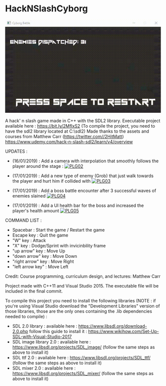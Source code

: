 # HackNSlashCyborg
[![PLG01](cyborg_battle/img/gameOverview.gif)](cyborg_battle/img/gameOverview.gif)

A hack' n slash game made in C++ with the SDL2 library.
Executable project available here : <https://bit.ly/2MfIxS2>
(To compile the project, you need to have the sdl2 library located at C:\sdl2)
Made thanks to the assets and courses from Matthew Carr (https://twitter.com//2HitMatt)
https://www.udemy.com/hack-n-slash-sdl2/learn/v4/overview

UPDATES :
  - (16/01/2019) : Add a camera with interpolation that smoothly follows the player around the stage :
  [![PLG02](cyborg_battle/img/cyborgBattleCameraMovement.gif)](cyborg_battle/img/cyborgBattleCameraMovement.gif)
  
   - (17/01/2019) : Add a new type of enemy (Grob) that just walk towards the player and hurt him if collided with
  [![PLG03](cyborg_battle/img/grobEnemies.gif)](cyborg_battle/img/grobEnemies.gif)

  - (17/01/2019) : Add a boss battle encounter after 3 successful waves of enemies slained
  [![PLG04](cyborg_battle/img/bossBattle.gif)](cyborg_battle/img/bossBattle.gif)
  
   - (17/01/2019) : Add a UI health bar for the boss and increased the player's health amount
  [![PLG05](cyborg_battle/img/bossUIBar.gif)](cyborg_battle/img/bossUIBar.gif)
  
COMMAND LIST :
  - Spacebar : Start the game / Restart the game 
  - Escape key : Quit the game
  - "W" key : Attack
  - "X" key : Dodge/Sprint with invicinbility frame
  - "up arrow" key : Move Up
  - "down arrow" key : Move Down
  - "right arrow" key : Move Right
  - "left arrow key" : Move Left

Credit:
Course programming, curriculum design, and lectures: Matthew Carr

Project made with C++11 and Visual Studio 2015.
The executable file will be included in the final commit.

To compile this project you need to install the following libraries (NOTE : if you're using Visual Studio download the "Development Libraries" version of those libraries, those are the only ones containing the .lib dependencies needed to compile) :
  - SDL 2.0 library : 
       available here : https://www.libsdl.org/download-2.0.php
       follow this guide to install it : https://www.wikihow.com/Set-Up-SDL-with-Visual-Studio-2017
  - SDL image library 2.0 :
       available here : https://www.libsdl.org/projects/SDL_image/
       (follow the same steps as above to install it)
  - SDL ttf 2.0 :
       available here : https://www.libsdl.org/projects/SDL_ttf/
       (follow the same steps as above to install it)
  - SDL mixer 2.0 :
       available here : https://www.libsdl.org/projects/SDL_mixer/
       (follow the same steps as above to install it)
  
